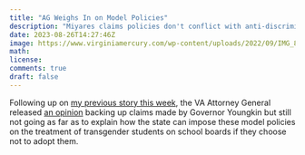 ```yaml
---
title: "AG Weighs In on Model Policies"
description: "Miyares claims policies don't conflict with anti-discrimination laws."
date: 2023-08-26T14:27:46Z
image: https://www.virginiamercury.com/wp-content/uploads/2022/09/IMG_8415-2048x1365.jpg
math: 
license: 
comments: true
draft: false
---
```


Following up on [my previous story this week,](https://www.virginiamercury.com/2023/08/22/as-virginia-school-districts-split-on-updated-transgender-policies-state-enforcement-tools-appear-limited/) the VA Attorney General released [an opinion](https://www.virginiamercury.com/2023/08/24/va-attorney-general-says-transgender-student-policies-comply-with-anti-discrimination-laws/) backing up claims made by Governor Youngkin but still not going as far as to explain how the state can impose these model policies on the treatment of transgender students on school boards if they choose not to adopt them.
